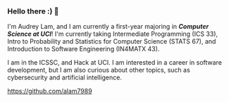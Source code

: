 ### Hello there :) 👋

I'm Audrey Lam, and I am currently a first-year majoring in ***Computer Science at UCI***! 
I'm currently taking Intermediate Programming (ICS 33), Intro to Probability and Statistics for Computer Science (STATS 67), and Introduction to Software Engineering (IN4MATX 43). 

I am in the ICSSC, and Hack at UCI.
I am interested in a career in software development, but I am also curious about other topics, such as cybersecurity and artificial intelligence. 

https://github.com/alam7989
